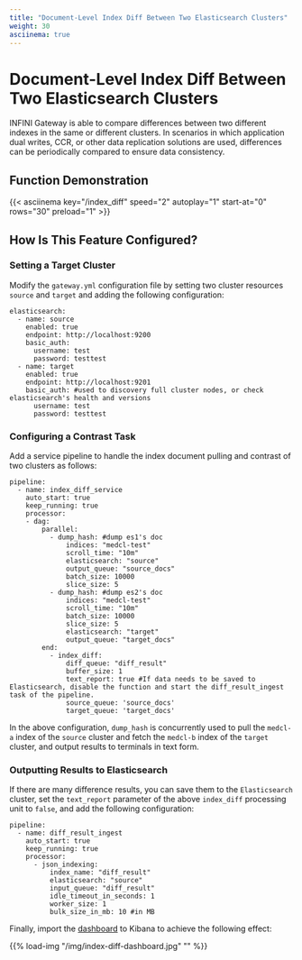 ```yaml
---
title: "Document-Level Index Diff Between Two Elasticsearch Clusters"
weight: 30
asciinema: true
---
```


# Document-Level Index Diff Between Two Elasticsearch Clusters

INFINI Gateway is able to compare differences between two different indexes in the same or different clusters. In scenarios in which application dual writes, CCR, or other data replication solutions are used, differences can be periodically compared to ensure data consistency.

## Function Demonstration

{{< asciinema key="/index_diff" speed="2"  autoplay="1"  start-at="0" rows="30" preload="1" >}}

## How Is This Feature Configured?

### Setting a Target Cluster

Modify the `gateway.yml` configuration file by setting two cluster resources `source` and `target` and adding the following configuration:

```
elasticsearch:
  - name: source
    enabled: true
    endpoint: http://localhost:9200
    basic_auth:
      username: test
      password: testtest
  - name: target
    enabled: true
    endpoint: http://localhost:9201
    basic_auth: #used to discovery full cluster nodes, or check elasticsearch's health and versions
      username: test
      password: testtest
```

### Configuring a Contrast Task

Add a service pipeline to handle the index document pulling and contrast of two clusters as follows:

```
pipeline:
  - name: index_diff_service
    auto_start: true
    keep_running: true
    processor:
    - dag:
        parallel:
          - dump_hash: #dump es1's doc
              indices: "medcl-test"
              scroll_time: "10m"
              elasticsearch: "source"
              output_queue: "source_docs"
              batch_size: 10000
              slice_size: 5
          - dump_hash: #dump es2's doc
              indices: "medcl-test"
              scroll_time: "10m"
              batch_size: 10000
              slice_size: 5
              elasticsearch: "target"
              output_queue: "target_docs"
        end:
          - index_diff:
              diff_queue: "diff_result"
              buffer_size: 1
              text_report: true #If data needs to be saved to Elasticsearch, disable the function and start the diff_result_ingest task of the pipeline.
              source_queue: 'source_docs'
              target_queue: 'target_docs'
```

In the above configuration, `dump_hash` is concurrently used to pull the `medcl-a` index of the `source` cluster and fetch the `medcl-b` index of the `target` cluster, and output results to terminals in text form.

### Outputting Results to Elasticsearch

If there are many difference results, you can save them to the `Elasticsearch` cluster, set the `text_report` parameter of the above `index_diff` processing unit to `false`, and add the following configuration:

```
pipeline:
  - name: diff_result_ingest
    auto_start: true
    keep_running: true
    processor:
      - json_indexing:
          index_name: "diff_result"
          elasticsearch: "source"
          input_queue: "diff_result"
          idle_timeout_in_seconds: 1
          worker_size: 1
          bulk_size_in_mb: 10 #in MB
```

Finally, import the [dashboard](https://github.com/medcl/infini-gateway/releases/download/1.2.0/index-diff-report-v7.12.ndjson.zip) to Kibana to achieve the following effect:

{{% load-img "/img/index-diff-dashboard.jpg" "" %}}
